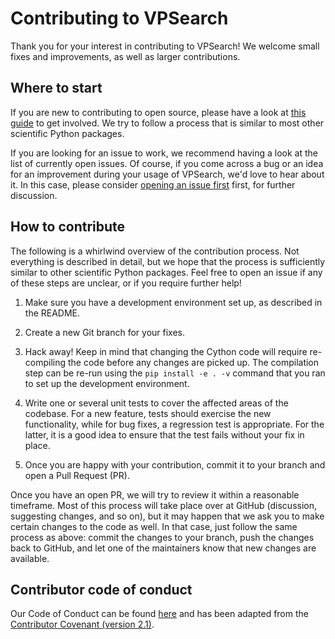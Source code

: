 # Contributing to VPSearch

Thank you for your interest in contributing to VPSearch! We welcome small fixes and improvements, as well as larger contributions. 

## Where to start

If you are new to contributing to open source, please have a look at [this guide](https://opensource.guide/how-to-contribute/) to get involved. We try to follow a process that is similar to most other scientific Python packages.

If you are looking for an issue to work, we recommend having a look at the list of currently open issues. Of course, if you come across a bug or an idea for an improvement during your usage of VPSearch, we'd love to hear about it. In this case, please consider [opening an issue first](https://github.com/enthought/vpsearch/issues/new) first, for further discussion.

## How to contribute

The following is a whirlwind overview of the contribution process. Not everything is described in detail, but we hope that the process is sufficiently similar to other scientific Python packages. Feel free to open an issue if any of these steps are unclear, or if you require further help!

1. Make sure you have a development environment set up, as described in the README. 

1. Create a new Git branch for your fixes.

1. Hack away! Keep in mind that changing the Cython code will require re-compiling the code before any changes are picked up. The compilation step can be re-run using the `pip install -e . -v` command that you ran to set up the development environment.

1. Write one or several unit tests to cover the affected areas of the codebase. For a new feature, tests should exercise the new functionality, while for bug fixes, a regression test is appropriate. For the latter, it is a good idea to ensure that the test fails without your fix in place.

1. Once you are happy with your contribution, commit it to your branch and open a Pull Request (PR). 

Once you have an open PR, we will try to review it within a reasonable timeframe. Most of this process will take place over at GitHub (discussion, suggesting changes, and so on), but it may happen that we ask you to make certain changes to the code as well. In that case, just follow the same process as above: commit the changes to your branch, push the changes back to GitHub, and let one of the maintainers know that new changes are available.

## Contributor code of conduct

Our Code of Conduct can be found [here](CODE_OF_CONDUCT.md) and has been adapted from the [Contributor Covenant (version 2.1)](https://www.contributor-covenant.org/version/2/1/code_of_conduct/).
